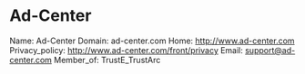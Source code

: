 
# Ad-Center

Name: Ad-Center
Domain: ad-center.com
Home: http://www.ad-center.com
Privacy_policy: http://www.ad-center.com/front/privacy
Email: support@ad-center.com
Member_of: TrustE_TrustArc
